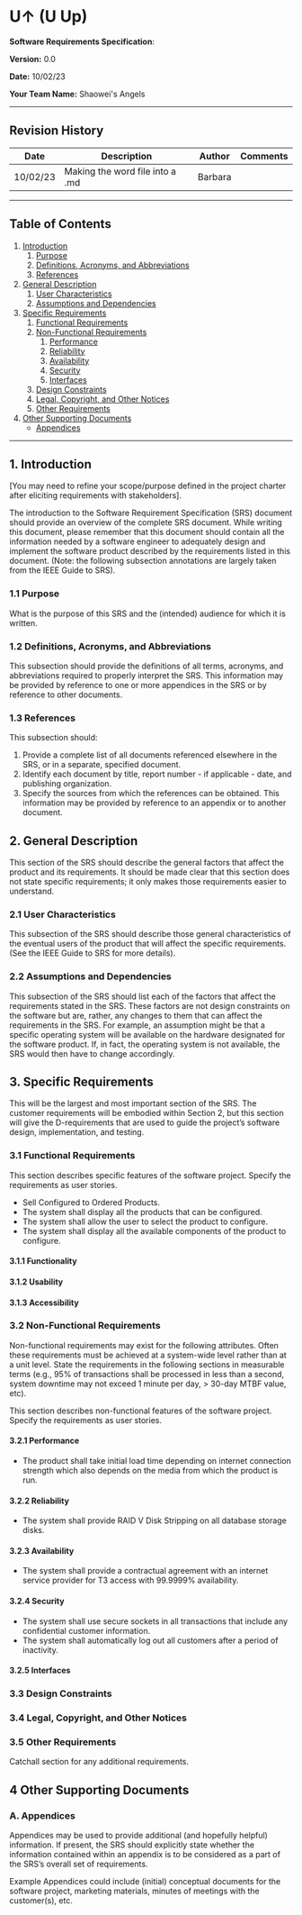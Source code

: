# U↑ (U Up)

**Software Requirements Specification**:

**Version:** 0.0

**Date:** 10/02/23

**Your Team Name:** Shaowei's Angels

---

## Revision History

| Date       | Description                      | Author        | Comments             |
|------------|----------------------------------|---------------|----------------------|
| 10/02/23   | Making the word file into a .md  | Barbara       |                      |

---

## Table of Contents

1. [Introduction](#1-introduction)
   1. [Purpose](#11-purpose)
   2. [Definitions, Acronyms, and Abbreviations](#12-definitions-acronyms-and-abbreviations)
   3. [References](#13-references)
2. [General Description](#2-general-description)
   1. [User Characteristics](#21-user-characteristics)
   2. [Assumptions and Dependencies](#22-assumptions-and-dependencies)
3. [Specific Requirements](#3-specific-requirements)
   1. [Functional Requirements](#31-functional-requirements)
   2. [Non-Functional Requirements](#32-non-functional-requirements)
      1. [Performance](#321-performance)
      2. [Reliability](#322-reliability)
      3. [Availability](#323-availability)
      4. [Security](#324-security)
      5. [Interfaces](#325-interfaces)
   3. [Design Constraints](#33-design-constraints)
   4. [Legal, Copyright, and Other Notices](#34-legal-copyright-and-other-notices)
   5. [Other Requirements](#35-other-requirements)
4. [Other Supporting Documents](#4-other-supporting-documents)
   - [Appendices](#a-appendices)

---

## 1. Introduction

[You may need to refine your scope/purpose defined in the project charter after eliciting requirements with stakeholders].

The introduction to the Software Requirement Specification (SRS) document should provide an overview of the complete SRS document. While writing this document, please remember that this document should contain all the information needed by a software engineer to adequately design and implement the software product described by the requirements listed in this document. (Note: the following subsection annotations are largely taken from the IEEE Guide to SRS).

### 1.1 Purpose

What is the purpose of this SRS and the (intended) audience for which it is written.

### 1.2 Definitions, Acronyms, and Abbreviations

This subsection should provide the definitions of all terms, acronyms, and abbreviations required to properly interpret the SRS. This information may be provided by reference to one or more appendices in the SRS or by reference to other documents.

### 1.3 References

This subsection should:

1. Provide a complete list of all documents referenced elsewhere in the SRS, or in a separate, specified document.
2. Identify each document by title, report number - if applicable - date, and publishing organization.
3. Specify the sources from which the references can be obtained.
This information may be provided by reference to an appendix or to another document.

## 2. General Description

This section of the SRS should describe the general factors that affect the product and its requirements. It should be made clear that this section does not state specific requirements; it only makes those requirements easier to understand.

### 2.1 User Characteristics

This subsection of the SRS should describe those general characteristics of the eventual users of the product that will affect the specific requirements. (See the IEEE Guide to SRS for more details).

### 2.2 Assumptions and Dependencies

This subsection of the SRS should list each of the factors that affect the requirements stated in the SRS. These factors are not design constraints on the software but are, rather, any changes to them that can affect the requirements in the SRS. For example, an assumption might be that a specific operating system will be available on the hardware designated for the software product. If, in fact, the operating system is not available, the SRS would then have to change accordingly.

## 3. Specific Requirements

This will be the largest and most important section of the SRS. The customer requirements will be embodied within Section 2, but this section will give the D-requirements that are used to guide the project’s software design, implementation, and testing.

### 3.1 Functional Requirements

This section describes specific features of the software project. Specify the requirements as user stories.

- Sell Configured to Ordered Products.
- The system shall display all the products that can be configured.
- The system shall allow the user to select the product to configure.
- The system shall display all the available components of the product to configure.

#### 3.1.1 Functionality

#### 3.1.2 Usability

#### 3.1.3 Accessibility

### 3.2 Non-Functional Requirements

Non-functional requirements may exist for the following attributes. Often these requirements must be achieved at a system-wide level rather than at a unit level. State the requirements in the following sections in measurable terms (e.g., 95% of transactions shall be processed in less than a second, system downtime may not exceed 1 minute per day, > 30-day MTBF value, etc).

This section describes non-functional features of the software project. Specify the requirements as user stories.

#### 3.2.1 Performance

- The product shall take initial load time depending on internet connection strength which also depends on the media from which the product is run.

#### 3.2.2 Reliability

- The system shall provide RAID V Disk Stripping on all database storage disks.

#### 3.2.3 Availability

- The system shall provide a contractual agreement with an internet service provider for T3 access with 99.9999% availability.

#### 3.2.4 Security

- The system shall use secure sockets in all transactions that include any confidential customer information.
- The system shall automatically log out all customers after a period of inactivity.

#### 3.2.5 Interfaces

### 3.3 Design Constraints

### 3.4 Legal, Copyright, and Other Notices

### 3.5 Other Requirements

Catchall section for any additional requirements.

## 4 Other Supporting Documents

### A. Appendices

Appendices may be used to provide additional (and hopefully helpful) information. If present, the SRS should explicitly state whether the information contained within an appendix is to be considered as a part of the SRS’s overall set of requirements.

Example Appendices could include (initial) conceptual documents for the software project, marketing materials, minutes of meetings with the customer(s), etc.
